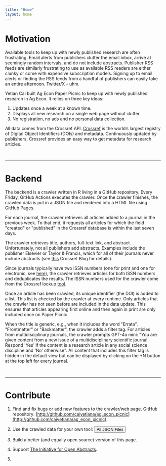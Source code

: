 ```yaml
---
title: "Home"
layout: home
---
```


# Motivation #

Available tools to keep up with newly published research are often frustrating. Email alerts from publishers clutter the email inbox, arrive at seemingly random intervals, and do not include abstracts. Publisher RSS feeds are similarly frustrating to use as available RSS readers are either clunky or come with expensive subscription models. Signing up to email alerts or finding the RSS feeds from a handful of publishers can easily take an entire afternoon. Twitter/X - uhm. 

Yetian Cai built Ag Econ Paper Picnic to keep up with newly published research in Ag Econ. It relies on three key ideas: 

1. Updates once a week at a known time.
2. Displays all new research on a single web page without clutter. 
3. No registration, no ads and no personal data collection.

All data comes from the Crossref API. [Crossref](https://www.crossref.org/community/) is the world’s largest registry of Digital Object Identifiers (DOIs) and metadata. Continuously updated by publishers, Crossref provides an easy way to get metadata for research articles.  

<br>
<hr>

# Backend #

The backend is a crawler written in R living in a GitHub repository. Every Friday, GitHub Actions executes the crawler. Once the crawler finishes, the crawled data is put in a JSON file and rendered into a HTML file using GitHub Pages. 

For each journal, the crawler retrieves all articles added to a journal in the previous week. To that end, it requests all articles for which the field "created" or "published" in the Crossref database is within the last seven days. 

The crawler retrieves title, authors, full-text link, and abstract. Unfortunately, not all publishers add abstracts. Examples include the publisher Elsevier or Taylor & Francis, which for all of their journals never include abstracts (see [this](https://www.crossref.org/blog/i4oa-hall-of-fame-2023-edition/) Crossref Blog for details). 

Since journals typically have two ISSN numbers (one for print and one for electronic, see [here](https://en.wikipedia.org/wiki/ISSN)), the crawler retrieves articles for both ISSN numbers and deduplicates the results. The ISSN numbers used for the crawler come from the Crossref lookup [tool](https://www.crossref.org/titleList/). 

Once an article has been crawled, its unique identifier (the DOI) is added to a list. This list is checked by the crawler at every runtime. Only articles that the crawler has not seen before are included in the data update. This ensures that articles appearing first online and then again in print are only included once on Paper Picnic.

When the title is generic, e.g., when it includes the word "Errata", "Frontmatter" or "Backmatter", the crawler adds a filter tag. For articles from multidisciplinary journals, the crawler prompts GPT-4o mini: "You are given content from a new issue of a multidisciplinary scientific journal. Respond 'Yes' if the content is a research article in any social science discipline and 'No' otherwise". All content that includes this filter tag is hidden in the default view but can be displayed by clicking on the +N button at the top left for every journal.

<br>

<hr>

# Contribute #

1. Find and fix bugs or add new features to the crawler/web page. GitHub repository: [http://github.com/caiyetiana/ag_econ_picnic](http://github.com/caiyetiana/ag_econ_picnic).

2. Use the crawled data for your own tool: <button type="button" class="align-items-center btn btn-primary btn-sm rounded-pill" data-bs-toggle="modal" data-bs-target="#jsonlist">All JSON Files</button>

3. Build a better (and equally open source) version of this page. 

4. Support [The Initiative for Open Abstracts](https://i4oa.org/).

5. <script type="text/javascript" src="https://cdnjs.buymeacoffee.com/1.0.0/button.prod.min.js" data-name="bmc-button" data-slug="mmarbach" data-color="#FFDD00" data-emoji="☕"  data-font="Cookie" data-text="Buy me a coffee" data-outline-color="#000000" data-font-color="#000000" data-coffee-color="#ffffff" ></script>

